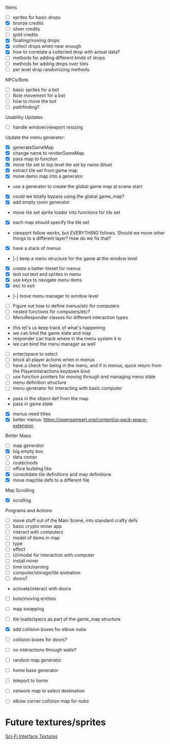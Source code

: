
Items

 - [ ] sprites for basic drops
  - [x] bronze credits
  - [ ] silver credits
  - [ ] gold credits
 - [x] floating/moving drops
 - [x] collect drops when near enough
 - [x] how to correlate a collected drop with actual data?
 - [ ] methods for adding different kinds of drops
 - [ ] methods for adding drops over tiles
 - [ ] per level drop randomizing methods
 
NPCs/Bots

 - [ ] basic sprites for a bot
 - [ ] Rote movement for a bot
 - [ ] how to move the bot
 - [ ] pathfinding?
 
Usability Updates

 - [ ] handle window/viewport resizing
 
Update the menu generator:

 - [x] generateGameMap
  - [x] change name to renderGameMap
  - [x] pass map to function
 - [x] move tile set to top level tile set by name (blue)
 - [x] extract tile set from game map
 - [x] move demo map into a generator
 - use a generator to create the global game map at scene start
  - [x] could we totally bypass using the global game_map?
 - [x] add empty room generator
 - move tile set sprite loader into functions for tile set
 - [x] each map should specify the tile set
 - viewport follow works, but EVERYTHING follows. Should we move other things to a different layer? How do we fix that?
 - [x] have a stack of menus
 - [-] keep a menu structure for the game at the window level
 - [x] create a better tileset for menus
 - [x] test out text and sprites in menu
 - [x] use keys to navigate menu items
 - [x] esc to exit
 - [-] move menu manager to window level
 
 - [ ] Figure out how to define menus/etc for computers
  - [ ] nested functions for computers/etc?
  - [ ] MenuResponder classes for different interaction types
   - this let's us keep track of what's happening
   - we can bind the game state and map
   - responder can track where in the menu system it is
   - we can bind the menu manager as well
   
 - [ ] enter/space to select
 - [ ] block all player actions when in menus
 - [ ] have a check for being in the menu, and if in menus, quick return from the PlayerInteractions keydown bind
 - [ ] use function pointers for moving through and managing menu state
 - [ ] menu definition structure
  - [ ] menu generator for interacting with basic computer
   - pass in the object def from the map
   - pass in game state
 - [x] menus need titles
 - [x] better menus: https://opengameart.org/content/ui-pack-space-extension
   
Better Maps
 
 - [ ] map generator
  - [x] big empty box
  - [ ] data center
  - [ ] router/node
  - [ ] office building like 
 - [x] consolidate tile definitions and map definitions
 - [x] move map/tile defs to a different file
 
Map Scrolling
  
 - [x] scrolling 
 
Programs and Actions
 
 - [ ] move stuff out of the Main Scene, into standard crafty defs
 - [ ] basic crypto miner app
 - [ ] interact with computers
  - [ ] model of items in map
   - [ ] type
   - [ ] effect
  - [ ] UI/modal for interaction with computer
 - [ ] install miner
 - [ ] time tick/earning
 - [ ] computer/storage/tile animation
 - [ ] doors? 
  - activate/interact with doors
 - [ ] bots/moving entities
 - [ ] map swapping
 - [ ] tile loads/specs as part of the game_map structure
 - [x] add collision boxes for elbow nubs
 - [ ] collision boxes for doors?
 - [ ] no interactions through walls?
 - [ ] random map generator
 - [ ] home base generator
 - [ ] teleport to home
 - [ ] network map to select destination
 - [ ] elbow corner collision map for nubs
 
 
# Future textures/sprites

[Sci-Fi Interface Textures](https://opengameart.org/content/sci-fi-interface-textures) 